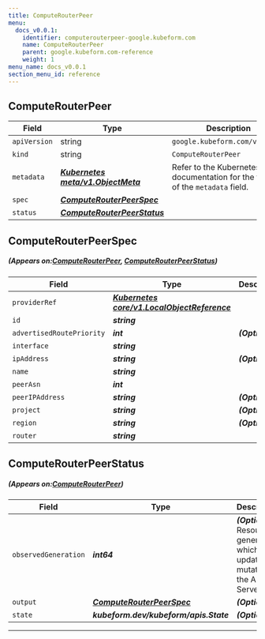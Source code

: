 ```yaml
---
title: ComputeRouterPeer
menu:
  docs_v0.0.1:
    identifier: computerouterpeer-google.kubeform.com
    name: ComputeRouterPeer
    parent: google.kubeform.com-reference
    weight: 1
menu_name: docs_v0.0.1
section_menu_id: reference
---
```


## ComputeRouterPeer
| Field | Type | Description |
| ------ | ----- | ----------- |
| `apiVersion` | string | `google.kubeform.com/v1alpha1` |
|    `kind` | string | `ComputeRouterPeer` |
| `metadata` | ***[Kubernetes meta/v1.ObjectMeta](https://kubernetes.io/docs/reference/generated/kubernetes-api/v1.13/#objectmeta-v1-meta)***|Refer to the Kubernetes API documentation for the fields of the `metadata` field.|
| `spec` | ***[ComputeRouterPeerSpec](#ComputeRouterPeerSpec)***||
| `status` | ***[ComputeRouterPeerStatus](#ComputeRouterPeerStatus)***||
## ComputeRouterPeerSpec
##### (Appears on:[ComputeRouterPeer](#ComputeRouterPeer), [ComputeRouterPeerStatus](#ComputeRouterPeerStatus))
| Field | Type | Description |
| ------ | ----- | ----------- |
| `providerRef` | ***[Kubernetes core/v1.LocalObjectReference](https://kubernetes.io/docs/reference/generated/kubernetes-api/v1.13/#localobjectreference-v1-core)***||
| `id` | ***string***||
| `advertisedRoutePriority` | ***int***| ***(Optional)*** |
| `interface` | ***string***||
| `ipAddress` | ***string***| ***(Optional)*** |
| `name` | ***string***||
| `peerAsn` | ***int***||
| `peerIPAddress` | ***string***| ***(Optional)*** |
| `project` | ***string***| ***(Optional)*** |
| `region` | ***string***| ***(Optional)*** |
| `router` | ***string***||
## ComputeRouterPeerStatus
##### (Appears on:[ComputeRouterPeer](#ComputeRouterPeer))
| Field | Type | Description |
| ------ | ----- | ----------- |
| `observedGeneration` | ***int64***| ***(Optional)*** Resource generation, which is updated on mutation by the API Server.|
| `output` | ***[ComputeRouterPeerSpec](#ComputeRouterPeerSpec)***| ***(Optional)*** |
| `state` | ***kubeform.dev/kubeform/apis.State***| ***(Optional)*** |
---
